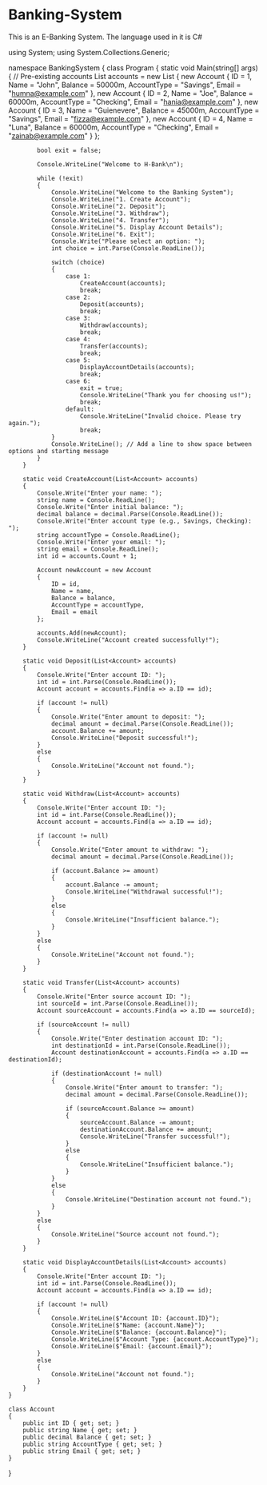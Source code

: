  # Banking-System
This is an E-Banking System. The language used in it is C#    
























using System;
using System.Collections.Generic;

namespace BankingSystem
{
    class Program
    {
        static void Main(string[] args)
        {
            // Pre-existing accounts
            List<Account> accounts = new List<Account>
            {
                new Account { ID = 1, Name = "John", Balance = 50000m, AccountType = "Savings", Email = "humna@example.com" },
                new Account { ID = 2, Name = "Joe", Balance = 60000m, AccountType = "Checking", Email = "hania@example.com" },
                new Account { ID = 3, Name = "Guienevere", Balance = 45000m, AccountType = "Savings", Email = "fizza@example.com" },
                new Account { ID = 4, Name = "Luna", Balance = 60000m, AccountType = "Checking", Email = "zainab@example.com" }
            };

            bool exit = false;

            Console.WriteLine("Welcome to H-Bank\n");

            while (!exit)
            {
                Console.WriteLine("Welcome to the Banking System");
                Console.WriteLine("1. Create Account");
                Console.WriteLine("2. Deposit");
                Console.WriteLine("3. Withdraw");
                Console.WriteLine("4. Transfer");
                Console.WriteLine("5. Display Account Details");
                Console.WriteLine("6. Exit");
                Console.Write("Please select an option: ");
                int choice = int.Parse(Console.ReadLine());

                switch (choice)
                {
                    case 1:
                        CreateAccount(accounts);
                        break;
                    case 2:
                        Deposit(accounts);
                        break;
                    case 3:
                        Withdraw(accounts);
                        break;
                    case 4:
                        Transfer(accounts);
                        break;
                    case 5:
                        DisplayAccountDetails(accounts);
                        break;
                    case 6:
                        exit = true;
                        Console.WriteLine("Thank you for choosing us!");
                        break;
                    default:
                        Console.WriteLine("Invalid choice. Please try again.");
                        break;
                }
                Console.WriteLine(); // Add a line to show space between options and starting message
            }
        }

        static void CreateAccount(List<Account> accounts)
        {
            Console.Write("Enter your name: ");
            string name = Console.ReadLine();
            Console.Write("Enter initial balance: ");
            decimal balance = decimal.Parse(Console.ReadLine());
            Console.Write("Enter account type (e.g., Savings, Checking): ");
            string accountType = Console.ReadLine();
            Console.Write("Enter your email: ");
            string email = Console.ReadLine();
            int id = accounts.Count + 1;

            Account newAccount = new Account
            {
                ID = id,
                Name = name,
                Balance = balance,
                AccountType = accountType,
                Email = email
            };

            accounts.Add(newAccount);
            Console.WriteLine("Account created successfully!");
        }

        static void Deposit(List<Account> accounts)
        {
            Console.Write("Enter account ID: ");
            int id = int.Parse(Console.ReadLine());
            Account account = accounts.Find(a => a.ID == id);

            if (account != null)
            {
                Console.Write("Enter amount to deposit: ");
                decimal amount = decimal.Parse(Console.ReadLine());
                account.Balance += amount;
                Console.WriteLine("Deposit successful!");
            }
            else
            {
                Console.WriteLine("Account not found.");
            }
        }

        static void Withdraw(List<Account> accounts)
        {
            Console.Write("Enter account ID: ");
            int id = int.Parse(Console.ReadLine());
            Account account = accounts.Find(a => a.ID == id);

            if (account != null)
            {
                Console.Write("Enter amount to withdraw: ");
                decimal amount = decimal.Parse(Console.ReadLine());

                if (account.Balance >= amount)
                {
                    account.Balance -= amount;
                    Console.WriteLine("Withdrawal successful!");
                }
                else
                {
                    Console.WriteLine("Insufficient balance.");
                }
            }
            else
            {
                Console.WriteLine("Account not found.");
            }
        }

        static void Transfer(List<Account> accounts)
        {
            Console.Write("Enter source account ID: ");
            int sourceId = int.Parse(Console.ReadLine());
            Account sourceAccount = accounts.Find(a => a.ID == sourceId);

            if (sourceAccount != null)
            {
                Console.Write("Enter destination account ID: ");
                int destinationId = int.Parse(Console.ReadLine());
                Account destinationAccount = accounts.Find(a => a.ID == destinationId);

                if (destinationAccount != null)
                {
                    Console.Write("Enter amount to transfer: ");
                    decimal amount = decimal.Parse(Console.ReadLine());

                    if (sourceAccount.Balance >= amount)
                    {
                        sourceAccount.Balance -= amount;
                        destinationAccount.Balance += amount;
                        Console.WriteLine("Transfer successful!");
                    }
                    else
                    {
                        Console.WriteLine("Insufficient balance.");
                    }
                }
                else
                {
                    Console.WriteLine("Destination account not found.");
                }
            }
            else
            {
                Console.WriteLine("Source account not found.");
            }
        }

        static void DisplayAccountDetails(List<Account> accounts)
        {
            Console.Write("Enter account ID: ");
            int id = int.Parse(Console.ReadLine());
            Account account = accounts.Find(a => a.ID == id);

            if (account != null)
            {
                Console.WriteLine($"Account ID: {account.ID}");
                Console.WriteLine($"Name: {account.Name}");
                Console.WriteLine($"Balance: {account.Balance}");
                Console.WriteLine($"Account Type: {account.AccountType}");
                Console.WriteLine($"Email: {account.Email}");
            }
            else
            {
                Console.WriteLine("Account not found.");
            }
        }
    }

    class Account
    {
        public int ID { get; set; }
        public string Name { get; set; }
        public decimal Balance { get; set; }
        public string AccountType { get; set; }
        public string Email { get; set; }
    }
}

